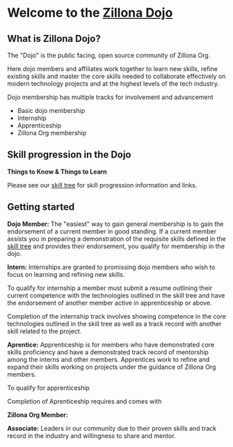 # Welcome to the [Zillona Dojo](https://www.zillona.org/dojo)

## What is Zillona Dojo?

The "Dojo" is the public facing, open source community of Zillona Org.

Here dojo members and affiliates work together to learn new skills, refine
existing skills and master the core skills needed to collaborate effectively on 
modern technology projects and at the highest levels of the tech industry. 

Dojo membership has multiple tracks for involvement and advancement
  * Basic dojo membership
  * Internship
  * Apprenticeship
  * Zillona Org membership

## Skill progression in the Dojo

**Things to Know & Things to Learn**

Please see our [skill tree](skill_tree.md) for skill progression 
information and links.

## Getting started

**Dojo Member:** The "easiest" way to gain general membership is to
gain the endorsement of a current member in good standing. If a current member
assists you in preparing a demonstration of the requisite skills defined in the
[skill tree](skill_tree.md) and provides their endorsement, you qualify
for membership in the dojo.

**Intern:** Internships are granted to promissing dojo members who wish to
focus on learning and refining new skills.

To qualify for internship a member must submit a resume outlining their current
competence with the technologies outlined in the skill tree and have the
endorsement of another member active in apprenticeship or above.

Completion of the internship track involves showing competence in the core
technologies outlined in the skill tree as well as a track record with another
skill related to the project.

**Aprentice:** Apprenticeship is for members who have demonstrated core skills
proficiency and have a demonstrated track record of mentorship among the interns and other
members. Apprentices work to refine and expand their skills working on projects 
under the guidance of Zillona Org members.

To qualify for apprenticeship

Completion of Aprenticeship requires and comes with

**Zillona Org Member:**

**Associate:** Leaders in our community due to their proven skills and track 
record in the industry and willingness to share and mentor.

